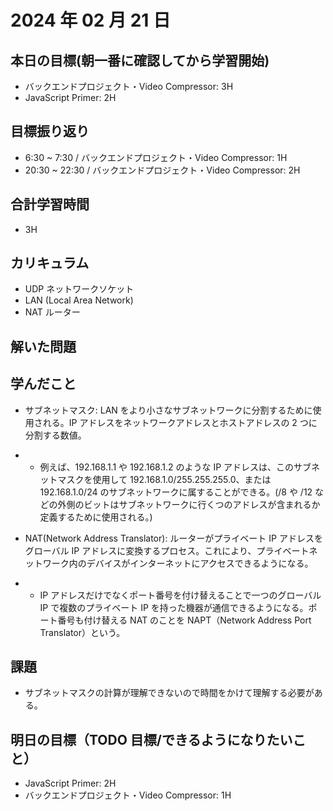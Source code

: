 # 2024 年 02 月 21 日

## 本日の目標(朝一番に確認してから学習開始)

- バックエンドプロジェクト・Video Compressor: 3H
- JavaScript Primer: 2H

## 目標振り返り

- 6:30 ~ 7:30 / バックエンドプロジェクト・Video Compressor: 1H
- 20:30 ~ 22:30 / バックエンドプロジェクト・Video Compressor: 2H

## 合計学習時間

- 3H

## カリキュラム

- UDP ネットワークソケット
- LAN (Local Area Network)
- NAT ルーター

## 解いた問題

## 学んだこと

- サブネットマスク: LAN をより小さなサブネットワークに分割するために使用される。IP アドレスをネットワークアドレスとホストアドレスの 2 つに分割する数値。
- - 例えば、192.168.1.1 や 192.168.1.2 のような IP アドレスは、このサブネットマスクを使用して 192.168.1.0/255.255.255.0、または 192.168.1.0/24 のサブネットワークに属することができる。(/8 や /12 などの外側のビットはサブネットワークに行くつのアドレスが含まれるか定義するために使用される。)

- NAT(Network Address Translator): ルーターがプライベート IP アドレスをグローバル IP アドレスに変換するプロセス。これにより、プライベートネットワーク内のデバイスがインターネットにアクセスできるようになる。
- - IP アドレスだけでなくポート番号を付け替えることで一つのグローバル IP で複数のプライベート IP を持った機器が通信できるようになる。ポート番号も付け替える NAT のことを NAPT（Network Address Port Translator）という。

## 課題

- サブネットマスクの計算が理解できないので時間をかけて理解する必要がある。

## 明日の目標（TODO 目標/できるようになりたいこと）

- JavaScript Primer: 2H
- バックエンドプロジェクト・Video Compressor: 1H
